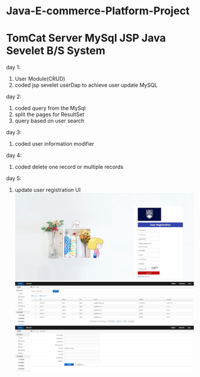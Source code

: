 # Java-E-commerce-Platform-Project
# TomCat Server MySql JSP Java Sevelet B/S System

day 1:
1. User Module(CRUD)
2. coded jsp sevelet userDap to achieve user update MySQL

day 2:
1. coded query from the MySql
2. split the pages for ResultSet
3. query based on user search

day 3:
1. coded user information modifier

day 4:
1. coded delete one record or multiple records

day 5:
1. update user registration UI
![](README_files/1.jpg)
![](README_files/2.jpg)
![](README_files/3.jpg)

